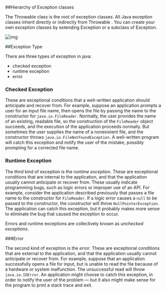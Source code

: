 ##Hierarchy of Exception classes

The Throwable  class is the root of exception classes. All Java exception classes inherit directly or indirectly from Throwable . You can create your own exception classes by extending Exception  or a subclass of Exception. 

![img](https://lh3.googleusercontent.com/7T3hp27aQm8e9v10Jf0Mu4JSvGdsB8uNYo9EnD_2rZsQFbAldhbm0NNMHxwjNSc1qbYKdhaZyKWhZ_HyuCyj3tnSzXuk2oCas_Sqllv58qSKH5AdoW6Ilspi1gBU9SXPy6-njfVukYtavg7Kl8mq4dS1LeMdZ9EuTPkjUcBz59vIo4hqNLy89FNJOmmwNAFol2EKfm9NYvsIrZJgoEn3dJF1lXNg9mVDSuY4oeOZcgG92_JIc7m58MYC-Z9LihOvxy9aDGcrM4UhmhTvW1NSe4UGzD9oKQOheMQb2fQhlOPtKuqxoCVS9Es_7T_gS933paQ2O2_8BvqIvelS1KQyDLqXHk2JEStgPIW0LUT2QnkWgDtfavQNg0LzcDmDH0oViPYODommV1Sg_oMZ5NbgLehtHLM3E9FAXRMOhf675OXJ1M3_9wMqmnR84bx53t7XjX0xcr94cJIwyfKWYqQ0pi4-edFUfrSrDhpGnHfhiktlrLE7pPcjlBckYB5_BJ8_4Fyyu2x4BlebrRvHc650D4j6FvZWrDSS5MQ7WDM5yrYPcT2dia3Htw-aqJvJmAnrHFIOcl8ZGgQx1AxHgkhAlBY_TRYulQ-tqOizTnHgxfibpM7n-qfJ5IiLVNHNHsU=w613-h546-no)



##Exception Type

There are three types of exception in java:

- checked exception
- runtime exception
- error

### Checked Exception

These are exceptional conditions that a well-written application should anticipate and recover from. For example, suppose an application prompts a user for an input file name, then opens the file by passing the name to the constructor for `java.io.FileReader`. Normally, the user provides the name of an existing, readable file, so the construction of the `FileReader` object succeeds, and the execution of the application proceeds normally. But sometimes the user supplies the name of a nonexistent file, and the constructor throws `java.io.FileNotFoundException`. A well-written program will catch this exception and notify the user of the mistake, possibly prompting for a corrected file name.

### Runtime Exception

The third kind of exception is the *runtime exception*. These are exceptional conditions that are internal to the application, and that the application usually cannot anticipate or recover from. These usually indicate programming bugs, such as logic errors or improper use of an API. For example, consider the application described previously that passes a file name to the constructor for `FileReader`. If a logic error causes a `null` to be passed to the constructor, the constructor will throw `NullPointerException`. The application can catch this exception, but it probably makes more sense to eliminate the bug that caused the exception to occur.

Errors and runtime exceptions are collectively known as *unchecked exceptions*.

###Error

The second kind of exception is the *error*. These are exceptional conditions that are external to the application, and that the application usually cannot anticipate or recover from. For example, suppose that an application successfully opens a file for input, but is unable to read the file because of a hardware or system malfunction. The unsuccessful read will throw `java.io.IOError`. An application might choose to catch this exception, in order to notify the user of the problem — but it also might make sense for the program to print a stack trace and exit.









